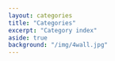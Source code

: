 ```yaml
---
layout: categories
title: "Categories"
excerpt: "Category index"
aside: true
background: "/img/4wall.jpg"
---
```

